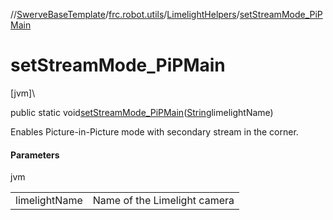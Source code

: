 //[SwerveBaseTemplate](../../../index.md)/[frc.robot.utils](../index.md)/[LimelightHelpers](index.md)/[setStreamMode_PiPMain](set-stream-mode_-pi-p-main.md)

# setStreamMode_PiPMain

[jvm]\

public static void[setStreamMode_PiPMain](set-stream-mode_-pi-p-main.md)([String](https://docs.oracle.com/javase/8/docs/api/java/lang/String.html)limelightName)

Enables Picture-in-Picture mode with secondary stream in the corner.

#### Parameters

jvm

| | |
|---|---|
| limelightName | Name of the Limelight camera |
